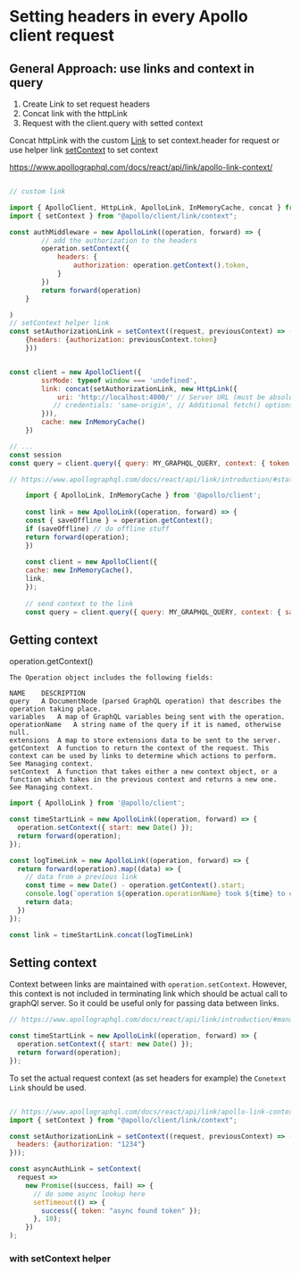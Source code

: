 # Setting headers in every Apollo client request


## General Approach: use links and context in query
1. Create Link to set request headers
2. Concat link with the httpLink
3. Request with the client.query with setted context  

Concat httpLink with the custom [Link](https://www.apollographql.com/docs/react/networking/advanced-http-networking/) 
to set context.header for request or use helper link [setContext](https://www.apollographql.com/docs/react/api/link/apollo-link-context/) to set context   


https://www.apollographql.com/docs/react/api/link/apollo-link-context/

```js

// custom link 

import { ApolloClient, HttpLink, ApolloLink, InMemoryCache, concat } from '@apollo/client';
import { setContext } from "@apollo/client/link/context";

const authMiddleware = new ApolloLink((operation, forward) => {
        // add the authorization to the headers
        operation.setContext({
            headers: {
                authorization: operation.getContext().token,
            }
        })
        return forward(operation)
    }

)
// setContext helper link 
const setAuthorizationLink = setContext((request, previousContext) => (
    {headers: {authorization: previousContext.token}
    }))


const client = new ApolloClient({
        ssrMode: typeof window === 'undefined',
        link: concat(setAuthorizationLink, new HttpLink({
            uri: 'http://localhost:4000/' // Server URL (must be absolute)
           // credentials: 'same-origin', // Additional fetch() options like `credentials` or `headers`
        })),
        cache: new InMemoryCache()
    })

// ...
const session 
const query = client.query({ query: MY_GRAPHQL_QUERY, context: { token: session.token }});

```






```js
// https://www.apollographql.com/docs/react/api/link/introduction/#stateful-links 

    import { ApolloLink, InMemoryCache } from '@apollo/client';
    
    const link = new ApolloLink((operation, forward) => {
    const { saveOffline } = operation.getContext();
    if (saveOffline) // do offline stuff
    return forward(operation);
    })
    
    const client = new ApolloClient({
    cache: new InMemoryCache(),
    link,
    });
    
    // send context to the link
    const query = client.query({ query: MY_GRAPHQL_QUERY, context: { saveOffline: true }});
```

## Getting context
operation.getContext()

```
The Operation object includes the following fields:

NAME	DESCRIPTION
query	A DocumentNode (parsed GraphQL operation) that describes the operation taking place.
variables	A map of GraphQL variables being sent with the operation.
operationName	A string name of the query if it is named, otherwise null.
extensions	A map to store extensions data to be sent to the server.
getContext	A function to return the context of the request. This context can be used by links to determine which actions to perform. See Managing context.
setContext	A function that takes either a new context object, or a function which takes in the previous context and returns a new one. See Managing context.
```

```js
import { ApolloLink } from '@apollo/client';

const timeStartLink = new ApolloLink((operation, forward) => {
  operation.setContext({ start: new Date() });
  return forward(operation);
});

const logTimeLink = new ApolloLink((operation, forward) => {
  return forward(operation).map((data) => {
    // data from a previous link
    const time = new Date() - operation.getContext().start;
    console.log(`operation ${operation.operationName} took ${time} to complete`);
    return data;
  })
});

const link = timeStartLink.concat(logTimeLink)
```


## Setting context
Context between links are maintained with ```operation.setContext```. However, this context is not included in
terminating link which should be actual call to graphQl server. So it could be useful only for passing data between 
links. 

```js
// https://www.apollographql.com/docs/react/api/link/introduction/#managing-context

const timeStartLink = new ApolloLink((operation, forward) => {
  operation.setContext({ start: new Date() });
  return forward(operation);
});
```

To set the actual request context (as set headers for example) the ```Conetext Link``` should be used. 
```js

// https://www.apollographql.com/docs/react/api/link/apollo-link-context/
import { setContext } from "@apollo/client/link/context";

const setAuthorizationLink = setContext((request, previousContext) => ({
  headers: {authorization: "1234"}
}));

const asyncAuthLink = setContext(
  request =>
    new Promise((success, fail) => {
      // do some async lookup here
      setTimeout(() => {
        success({ token: "async found token" });
      }, 10);
    })
);

```
 



### with setContext helper



